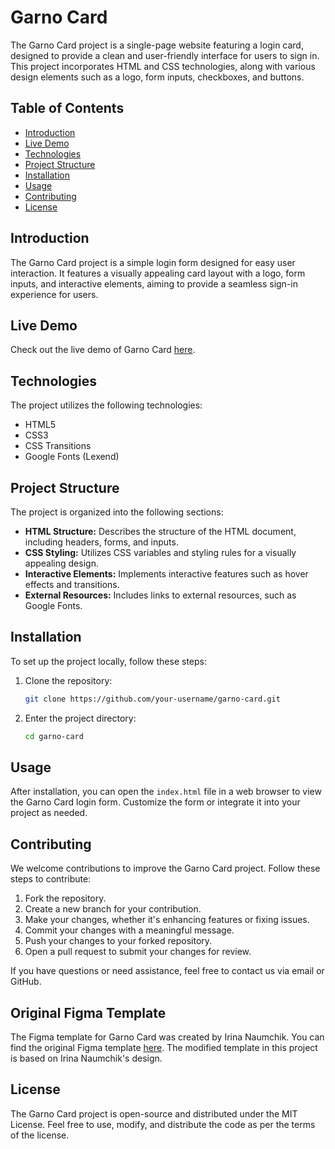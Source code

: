 # Garno Card

The Garno Card project is a single-page website featuring a login card, designed to provide a clean and user-friendly interface for users to sign in. This project incorporates HTML and CSS technologies, along with various design elements such as a logo, form inputs, checkboxes, and buttons.

## Table of Contents
- [Introduction](#introduction)
- [Live Demo](#live-demo)
- [Technologies](#technologies)
- [Project Structure](#project-structure)
- [Installation](#installation)
- [Usage](#usage)
- [Contributing](#contributing)
- [License](#license)

## Introduction

The Garno Card project is a simple login form designed for easy user interaction. It features a visually appealing card layout with a logo, form inputs, and interactive elements, aiming to provide a seamless sign-in experience for users.

## Live Demo

Check out the live demo of Garno Card [here](https://elenapodv.github.io/garno-card/).

## Technologies

The project utilizes the following technologies:
- HTML5
- CSS3
- CSS Transitions
- Google Fonts (Lexend)

## Project Structure

The project is organized into the following sections:
- **HTML Structure:** Describes the structure of the HTML document, including headers, forms, and inputs.
- **CSS Styling:** Utilizes CSS variables and styling rules for a visually appealing design.
- **Interactive Elements:** Implements interactive features such as hover effects and transitions.
- **External Resources:** Includes links to external resources, such as Google Fonts.

## Installation

To set up the project locally, follow these steps:

1. Clone the repository:
    ```bash
    git clone https://github.com/your-username/garno-card.git
    ```

2. Enter the project directory:
    ```bash
    cd garno-card
    ```

## Usage

After installation, you can open the `index.html` file in a web browser to view the Garno Card login form. Customize the form or integrate it into your project as needed.

## Contributing

We welcome contributions to improve the Garno Card project. Follow these steps to contribute:

1. Fork the repository.
2. Create a new branch for your contribution.
3. Make your changes, whether it's enhancing features or fixing issues.
4. Commit your changes with a meaningful message.
5. Push your changes to your forked repository.
6. Open a pull request to submit your changes for review.

If you have questions or need assistance, feel free to contact us via email or GitHub.

## Original Figma Template

The Figma template for Garno Card was created by Irina Naumchik. You can find the original Figma template [here](https://www.figma.com/file/pNMj3lxTUWM2fHJ9fJ7fMP/login-form?type=design&node-id=0%3A1&mode=design&t=3qGz8vcpVMknAYgj-1). The modified template in this project is based on Irina Naumchik's design.

## License

The Garno Card project is open-source and distributed under the MIT License. Feel free to use, modify, and distribute the code as per the terms of the license.
